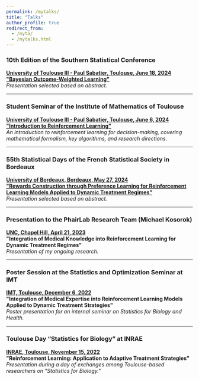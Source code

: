 ```yaml
---
permalink: /mytalks/
title: "Talks"
author_profile: true
redirect_from: 
  - /myta/
  - /mytalks.html
---
```


### 10th Edition of the Southern Statistical Conference
**[University of Toulouse III - Paul Sabatier, Toulouse, June 18, 2024](https://indico.math.cnrs.fr/event/10091/)**  
[**"Bayesian Outcome-Weighted Learning"**](https://indico.math.cnrs.fr/event/10091/contributions/11318/)  
*Presentation selected based on abstract.*

---

### Student Seminar of the Institute of Mathematics of Toulouse
**[University of Toulouse III - Paul Sabatier, Toulouse, June 6, 2024](https://indico.math.cnrs.fr/category/575/)**  
[**"Introduction to Reinforcement Learning"**](https://indico.math.cnrs.fr/event/10671/)  
*An introduction to reinforcement learning for decision-making, covering mathematical formalism, key algorithms, and research directions.*

---

### 55th Statistical Days of the French Statistical Society in Bordeaux
**[University of Bordeaux, Bordeaux, May 27, 2024](https://jds2024.sciencesconf.org/resource/page/id/18)**  
[**"Rewards Construction through Preference Learning for Reinforcement Learning Models Applied to Dynamic Treatment Regimes"**](https://jds2024.sciencesconf.org/530547/document)  
*Presentation selected based on abstract.*

---

### Presentation to the PhairLab Research Team (Michael Kosorok)
**[UNC, Chapel Hill, April 21, 2023](https://tarheels.live/kosoroklab/)**  
**"Integration of Medical Knowledge into Reinforcement Learning for Dynamic Treatment Regimes"**  
*Presentation of my ongoing research.*

---

### Poster Session at the Statistics and Optimization Seminar at IMT
**[IMT, Toulouse, December 6, 2022](https://indico.math.cnrs.fr/event/8919/)**  
**"Integration of Medical Expertise into Reinforcement Learning Models Applied to Dynamic Treatment Strategies"**  
*Poster presentation for an internal seminar on Statistics for Biology and Health.*

---

### Toulouse Day “Statistics for Biology” at INRAE
**[INRAE, Toulouse, November 15, 2022](https://www.nathalievialaneix.eu/stat_tlse/)**  
**"Reinforcement Learning: Application to Adaptive Treatment Strategies"**  
*Presentation during a day of exchanges among Toulouse-based researchers on "Statistics for Biology."*

